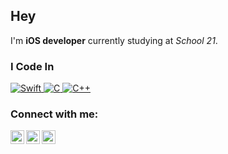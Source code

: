 ## Hey
I'm **iOS developer** currently studying at *School 21*.

### I Code In
<p>
  <!--  Swift  -->
  <a href="https://github.com/chudopak?tab=repositories&q=&type=&language=swift">
     <img alt="Swift" src="https://img.shields.io/badge/swift-%23FA7343.svg?&style=for-the-badge&logo=swift&logoColor=white"/>
  </a>

  <!--  C  -->
  <a href="https://github.com/chudopak?tab=repositories&q=&type=&language=c">
    <img alt="C" src="https://img.shields.io/badge/c%20-%2300599C.svg?&style=for-the-badge&logo=c&logoColor=white"/>
  </a>
  
  <!--  C++  -->
  <a href="https://github.com/chudopak?tab=repositories&q=&type=&language=c%2B%2B" style="cursor: default">
    <img alt="C++" src="https://img.shields.io/badge/c++-%2300599C.svg?style=for-the-badge&logo=c%2B%2B&logoColor=white"/>
  </a>
</p>

### Connect with me:

[<img align="left" alt="chudopak | LinkedIn" width="22px" src="https://cdn-icons-png.flaticon.com/512/145/145807.png" />][linkedin]
[<img align="left" alt="chudopak | Telegram" width="22px" src="https://cdn-icons-png.flaticon.com/512/5968/5968804.png" />][telegram]
[<img align="left" alt="chudopak | HH" width="22px" src="https://static.tildacdn.com/tild3463-3135-4335-a266-316361343437/Untitled-1-01.png" />][hh]

[linkedin]: https://www.linkedin.com/in/stepan-kirillov-8b0341200/
[telegram]: https://t.me/pMarash
[hh]: https://kazan.hh.ru/resume/887d3bcbff08805cd10039ed1f446a626a7333
